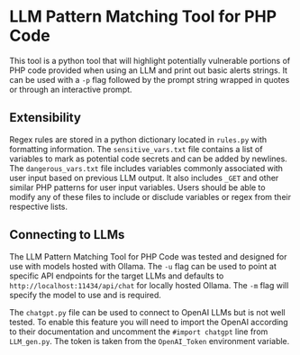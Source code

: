 # LLM Pattern Matching Tool for PHP Code
This tool is a python tool that will highlight potentially vulnerable portions of PHP code provided when using an LLM and print out basic alerts strings. It can be used with a `-p` flag followed by the prompt string wrapped in quotes or through an interactive prompt. 

## Extensibility
Regex rules are stored in a python dictionary located in `rules.py` with formatting information. The `sensitive_vars.txt` file contains a list of variables to mark as potential code secrets and can be added by newlines. The `dangerous_vars.txt` file includes variables commonly associated with user input based on previous LLM output. It also includes `_GET` and other similar PHP patterns for user input variables. Users should be able to modify any of these files to include or disclude variables or regex from their respective lists.

## Connecting to LLMs
The LLM Pattern Matching Tool for PHP Code was tested and designed for use with models hosted with Ollama. The `-u` flag can be used to point at specific API endpoints for the target LLMs and defaults to `http://localhost:11434/api/chat` for locally hosted Ollama. The `-m` flag will specify the model to use and is required.

The `chatgpt.py` file can be used to connect to OpenAI LLMs but is not well tested. To enable this feature you will need to import the OpenAI according to their documentation and uncomment the `#import chatgpt` line from `LLM_gen.py`. The token is taken from the `OpenAI_Token` environment variable.
